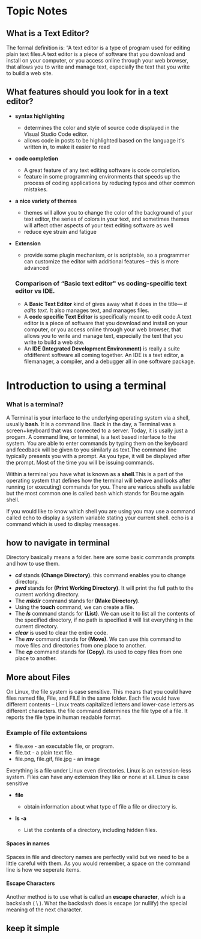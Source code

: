 # Topic Notes


## What is a Text Editor?

The formal definition is: “A text editor is a type of program used for editing plain text files.A text editor is a piece of software that you download and install on
your computer, or you access online through your web browser, that
allows you to write and manage text, especially the text that you write
to build a web site. 

## What features should you look for in a text editor?
* **syntax highlighting**
  * determines the color and style of source code displayed in the Visual Studio Code editor.
  * allows code in posts to be highlighted based on the language it's written in, to make it easier to read
* **code completion**
  * A great feature of any text editing software is code completion. 
  * feature in some programming environments that speeds up the process of coding applications by reducing typos and other common mistakes.
* **a nice variety of themes**
  *  themes will allow you to change the color of the background of your text editor, the series of colors in your text, and sometimes themes will affect other   aspects of your text editing
software as well
  * reduce eye strain and fatigue
* **Extension**
  * provide some plugin mechanism, or is scriptable, so a programmer can customize the editor with additional features – this is more advanced
  
  
  ### Comparison of “Basic text editor" vs coding-specific text editor vs IDE.
  
  - A **Basic Text Editor** kind of gives away what it does in the title— *it edits text*. It also manages text, and manages files.
  - A **code specific Text Editor** is specifically meant to edit code.A text editor is a piece of software that you download and install on
your computer, or you access online through your web browser, that
allows you to write and manage text, especially the text that you write
to build a web site. 
  - An **IDE (Integrated Development Environment)** is really a suite ofdifferent software all coming together. An IDE is a text editor, a filemanager, a compiler, and a debugger all in one software package.
 
 
 # Introduction to using a terminal
 
 ### What is a terminal?
 A Terminal is your interface to the underlying operating system via a shell, usually **bash**. It is a command line. Back in the day, a Terminal was a screen+keyboard that was connected to a server. Today, it is usally just a progam.
 A command line, or terminal, is a text based interface to the system. You are able to enter commands by typing them on the keyboard and feedback will be given to you similarly as text.The command line typically presents you with a prompt. As you type, it will be displayed after the prompt. Most of the time you will be issuing commands.
 
 Within a terminal you have what is known as a **shell**.This is a part of the operating system that defines how the terminal will behave and looks after running (or executing) commands for you. There are various shells available but the most common one is called bash which stands for Bourne again shell. 
 
 If you would like to know which shell you are using you may use a command called echo to display a system variable stating your current shell. echo is a command which is used to display messages.

## how to navigate in terminal
Directory basically means a folder.
here are some basic commands prompts and how to use them.
 * _**cd**_ stands **(Change Directory)**. this command enables you to change directory.
 * _**pwd**_ stands for **(Print Working Directory)**. It will print the full path to the current working directory.
 * The _**mkdir**_ command stands for **(Make Directory)**.
 * Using the **touch** command, we can create a file.
 * The _**ls**_ command stands for **(List)**. We can use it to list all the contents of the specified directory, if no path is specified it will list everything in the current directory.
 * _**clear**_ is used to clear the entire code. 
 * The _**mv**_ command stands for **(Move)**. We can use this command to move files and directories from one place to another.
 * The _**cp**_ command stands for **(Copy)**. its used to copy files from one place to another.

## More about Files

On Linux, the file system is case sensitive. This means that you could have files named file, File, and FILE in the same folder. Each file would have different contents – Linux treats capitalized letters and lower-case letters as different characters.
the file command determines the file type of a file. It reports the file type in human readable format.

### Example of file extentsions

 * file.exe - an executable file, or program.
 * file.txt - a plain text file.
 * file.png, file.gif, file.jpg - an image

Everything is a file under Linux even directories.
Linux is an extension-less system. Files can have any extension they like or none at all. Linux is case sensitive

* **file**
   * obtain information about what type of file a file or directory is.
  
* **ls -a**
   * List the contents of a directory, including hidden files.


#### Spaces in names

Spaces in file and directory names are perfectly valid but we need to be a little careful with them. As you would remember, a space on the command line is how we seperate items.

#### Escape Characters

Another method is to use what is called an **escape character**, which is a backslash ( \ ). What the backslash does is escape (or nullify) the special meaning of the next character.

## keep it simple
